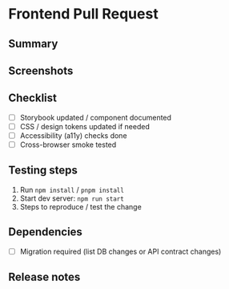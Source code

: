 # Frontend Pull Request

## Summary
<!-- Briefly describe UI/UX changes, components added/changed -->

## Screenshots
<!-- Paste screenshots or animated GIFs showing the change -->

## Checklist
- [ ] Storybook updated / component documented
- [ ] CSS / design tokens updated if needed
- [ ] Accessibility (a11y) checks done
- [ ] Cross-browser smoke tested

## Testing steps
1. Run `npm install` / `pnpm install`
2. Start dev server: `npm run start`
3. Steps to reproduce / test the change

## Dependencies
- [ ] Migration required (list DB changes or API contract changes)

## Release notes
<!-- Short note for release changelog -->

